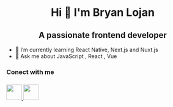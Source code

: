 <h1 style="text-align:center">Hi 👋 I'm Bryan Lojan</h1> 

<h2 style="text-align:center;">A passionate frontend developer</h2>

- 🌱 I’m currently learning React Native, Next.js and Nuxt.js
- 💬 Ask me about JavaScript , React , Vue

<h3>Conect with me<h3>
  <a href="https://www.linkedin.com/in/bryan-lojan/">
    <img src="https://upload.wikimedia.org/wikipedia/commons/thumb/e/e9/Linkedin_icon.svg/1024px-Linkedin_icon.svg.png" style="width:40px;height:40px;">
  </a>
  
   <a href="https://www.instagram.com/bryanlc1/">
    <img src="https://upload.wikimedia.org/wikipedia/commons/thumb/9/96/Instagram.svg/1200px-Instagram.svg.png" style="width:40px;height:40px;">
  </a>
<!--
**bryanlc1/bryanlc1** is a ✨ _special_ ✨ repository because its `README.md` (this file) appears on your GitHub profile.

Here are some ideas to get you started:

- 🔭 I’m currently working on ...
- 🌱 I’m currently learning React Native, Next.js and Nuxt.js
- 👯 I’m looking to collaborate on ...
- 🤔 I’m looking for help with ...
- 💬 Ask me about JavaScript , React , Vue
- 📫 How to reach me: ...
- 😄 Pronouns: ...
- ⚡ Fun fact: ...
-->

